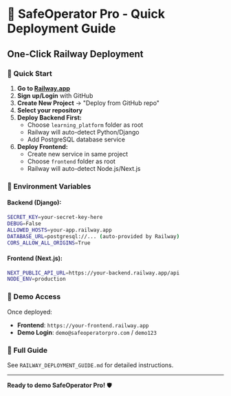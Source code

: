 # 🚀 SafeOperator Pro - Quick Deployment Guide

## One-Click Railway Deployment

### 🎯 Quick Start

1. **Go to [Railway.app](https://railway.app)**
2. **Sign up/Login** with GitHub
3. **Create New Project** → "Deploy from GitHub repo"
4. **Select your repository**
5. **Deploy Backend First:**
   - Choose `learning_platform` folder as root
   - Railway will auto-detect Python/Django
   - Add PostgreSQL database service
6. **Deploy Frontend:**
   - Create new service in same project
   - Choose `frontend` folder as root
   - Railway will auto-detect Node.js/Next.js

### 🔧 Environment Variables

#### Backend (Django):
```bash
SECRET_KEY=your-secret-key-here
DEBUG=False
ALLOWED_HOSTS=your-app.railway.app
DATABASE_URL=postgresql://... (auto-provided by Railway)
CORS_ALLOW_ALL_ORIGINS=True
```

#### Frontend (Next.js):
```bash
NEXT_PUBLIC_API_URL=https://your-backend.railway.app/api
NODE_ENV=production
```

### 🎉 Demo Access

Once deployed:
- **Frontend**: `https://your-frontend.railway.app`
- **Demo Login**: `demo@safeoperatorpro.com` / `demo123`

### 📖 Full Guide

See `RAILWAY_DEPLOYMENT_GUIDE.md` for detailed instructions.

---

**Ready to demo SafeOperator Pro!** 🛡️
